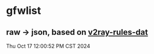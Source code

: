 # gfwlist
## raw -> json, based on [v2ray-rules-dat](https://github.com/Loyalsoldier/v2ray-rules-dat)
Thu Oct 17 12:00:52 PM CST 2024

